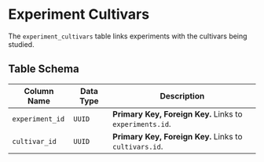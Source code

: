 # Experiment Cultivars

The `experiment_cultivars` table links experiments with the cultivars being studied.

## Table Schema

| Column Name     | Data Type | Description                                             |
| --------------- | --------- | ------------------------------------------------------- |
| `experiment_id` | `UUID`    | **Primary Key, Foreign Key.** Links to `experiments.id`. |
| `cultivar_id`   | `UUID`    | **Primary Key, Foreign Key.** Links to `cultivars.id`.   |
